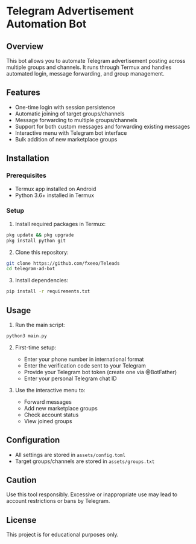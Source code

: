 # Telegram Advertisement Automation Bot

## Overview
This bot allows you to automate Telegram advertisement posting across multiple groups and channels. It runs through Termux and handles automated login, message forwarding, and group management.

## Features
- One-time login with session persistence
- Automatic joining of target groups/channels
- Message forwarding to multiple groups/channels
- Support for both custom messages and forwarding existing messages
- Interactive menu with Telegram bot interface
- Bulk addition of new marketplace groups

## Installation

### Prerequisites
- Termux app installed on Android
- Python 3.6+ installed in Termux

### Setup
1. Install required packages in Termux:
```bash
pkg update && pkg upgrade
pkg install python git
```

2. Clone this repository:
```bash
git clone https://github.com/fxeeo/Teleads
cd telegram-ad-bot
```

3. Install dependencies:
```bash
pip install -r requirements.txt
```

## Usage
1. Run the main script:
```bash
python3 main.py
```

2. First-time setup:
   - Enter your phone number in international format
   - Enter the verification code sent to your Telegram
   - Provide your Telegram bot token (create one via @BotFather)
   - Enter your personal Telegram chat ID

3. Use the interactive menu to:
   - Forward messages
   - Add new marketplace groups
   - Check account status
   - View joined groups

## Configuration
- All settings are stored in `assets/config.toml`
- Target groups/channels are stored in `assets/groups.txt`

## Caution
Use this tool responsibly. Excessive or inappropriate use may lead to account restrictions or bans by Telegram.

## License
This project is for educational purposes only.
